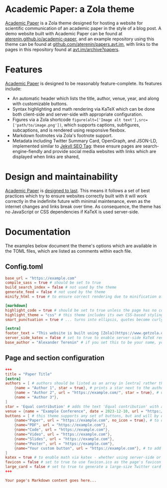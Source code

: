 # Academic Paper: a Zola theme

[Academic Paper](https://aterenin.github.io/academic-paper) is a Zola theme designed for hosting a website for scientific communication of an academic paper in the style of a blog post. 
A demo website built with Academic Paper can be found at [aterenin.github.io/academic-paper](https://aterenin.github.io/academic-paper), and an example repository using this theme can be found at [github.com/aterenin/papers.avt.im](https://github.com/aterenin/papers.avt.im), with links to the pages in this repository found at [avt.im/archive?papers](https://avt.im/archive?papers).

# Features

[Academic Paper](https://github.com/aterenin/academic-paper) is designed to be reasonably feature-complete. Its features include:

* An automatic header which lists the title, author, venue, year, and along with customizable buttons.
* Syntax highlighting and math rendering via KaTeX which can be done both client-side and server-side with appropriate configuration.
* Figures via a Zola shortcode `figure(alt=['Image alt text'],src=['path/to/image.png'])`, which supports captions, subfigures, subcaptions, and is rendered using responsive flexbox.
* Markdown footnotes via Zola's footnote support.
* Metadata including Twitter Summary Card, OpenGraph, and JSON-LD, implemented similar to [Jekyll SEO Tag](https://github.com/jekyll/jekyll-seo-tag): these ensure pages are search-engine-fiendly and provide social media websites with links which are displayed when links are shared,

# Design and maintainability

[Academic Paper](https://github.com/aterenin/academic-paper) is [designed to last](https://jeffhuang.com/designed_to_last/).
This means it follows a set of best practices which try to ensure websites correctly built with it will work correctly in the indefinite future with minimal maintenance, even as the internet changes and links break over time.
As consequence, the theme has no JavaScript or CSS dependencies if KaTeX is used server-side.

# Documentation

The examples below document the theme's options which are available in the TOML files, which are listed as comments within each file.

## Config.toml 

```toml
base_url = "https://example.com"
compile_sass = true # should be set to true
build_search_index = false # not used by the theme
generate_feed = false # not used by the theme
minify_html = true # to ensure correct rendering due to minification of whitespace, should be set to true, unless there is a reason to override it

[markdown]
highlight_code = true # should be set to true unless the page has no code to highlight
highlight_theme = "css" # this theme includes its own CSS-based styling of highlighting, so this should be set to CSS
smart_punctuation = true # ... turns into ellipsis, quotes become curly, consecutive dashes turn into em/en dashes

[extra]
footer_text = "This website is built using [Zola](https://www.getzola.org) and the [Academic Paper](http://github.com/aterenin/academic-paper/) theme, which is [designed to last](https://jeffhuang.com/designed_to_last/)." # by default this page adds a small and non-intrusive footer with some text linking to this repository - you can set this to false to remove the footer if you prefer
server_side_katex = false # set to true to enable server-side KaTeX rendering via scripts/katex.js, this will also include KaTeX CSS and fonts in the build
base_author = "Alexander Terenin" # if you set this to be your name, your author's url will all redirected to the base_url - useful if you change webpage later domain
```

## Page and section configuration 

```toml
+++
title = "Paper Title"
[extra]
authors = [ # authors should be listed as an array in [extra] rather than via Zola's built-in support
    {name = "Author 1", star = true}, # prints a star next to the author name, often useful for 'equal contribution' or similar flags
    {name = "Author 2", url = "https://example.com/", star = true}, # url is optional
    {name = "Author 3"},
]
star = 'Equal contribution' # adds the text 'Equal contribution' with a star superscript to the title
venue = {name = "Example Conference", date = 2023-12-10, url = "https://example.org/"} # date of publication should be listed here, to distinguish it from the date the website itself was written and updated, which can be added via Zola's built-in support
buttons = [ # this theme supports any set of buttons, but and will by default include an SVG icon for the examples listed below
    {name="Paper", url = "https://example.com", no_icon = true}, # to disable drawing the icon, set no_icon to true
    {name="PDF", url = "https://example.com"},
    {name="Code", url = "https://example.com"},
    {name="Video", url = "https://example.com"},
    {name="Slides", url = "https://example.com"},
    {name="Poster", url = "https://example.com"},
    {name="Your custom button", url = "https://example.com"}, # to add an icon, add it as an include, and override the macro icons.html
]
katex = true # to enable math via katex - whether using server-side or client-side rendering - set katex to true
favicon = false # set to true to use favicon.ico as the page's favicon
large_card = false # set to true to generate a large-size Twitter card
+++

Your page's Markdown content goes here...
```
